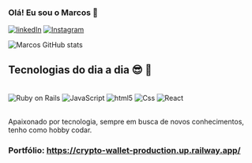 ### Olá! Eu sou o Marcos  👋

[![linkedIn](https://img.shields.io/badge/-LinkedIn-0e76a8?style=plastic&logo=linkedIn)](https://www.linkedin.com/in/marcos-lopes-brito-154913227/)
[![Instagram](https://img.shields.io/badge/-Instagram-833AB4?style=plastic&logo=Instagram)](https://www.instagram.com/marcos14brito/)

![Marcos GitHub stats](https://github-readme-stats.vercel.app/api?username=Marcosbrito14&show_icons=true&theme=dark)

## Tecnologias do dia a dia  😎 🚀

<div style="display: inline_block"><br/>
  <img align="center" alt="Ruby on Rails" src="https://img.shields.io/badge/-Ruby%20on%20Rails-CC0000?/logo=ruby%20on%20rails&logoColor=white&style=for-the-badge"/>
  <img align="center" alt="JavaScript" src="https://img.shields.io/badge/JavaScript-F7DF1E?logo=javascript&logoColor=white&style=for-the-badge" />
  <img align="center" alt="html5" src="https://img.shields.io/badge/HTML5-E34F26?style=for-the-badge&logo=html5&logoColor=white" alt="html"/>
  <img align="center" alt="Css" src="https://img.shields.io/badge/CSS-1572B6?logo=css3&logoColor=white&style=for-the-badge" />
  <img align="center" alt="React" src="https://img.shields.io/badge/React-61DAFB?logo=react&logoColor=white&style=for-the-badge" />
</div><br/>

Apaixonado por tecnologia, sempre em busca de novos conhecimentos, tenho como hobby codar. 

### Portfólio: https://crypto-wallet-production.up.railway.app/

